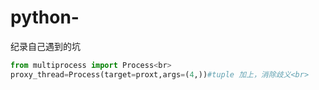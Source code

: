 # python-
纪录自己遇到的坑<br>
```Python
from multiprocess import Process<br>
proxy_thread=Process(target=proxt,args=(4,))#tuple 加上，消除歧义<br>
```

